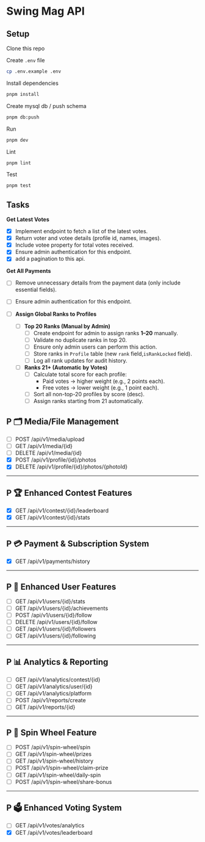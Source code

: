 # Swing Mag API

## Setup

Clone this repo

Create `.env` file

```sh
cp .env.example .env
```

Install dependencies

```sh
pnpm install
```

Create mysql db / push schema

```sh
pnpm db:push
```

Run

```sh
pnpm dev
```

Lint

```sh
pnpm lint
```

Test

```sh
pnpm test
```

## Tasks

**Get Latest Votes**

- [x] Implement endpoint to fetch a list of the latest votes.
- [x] Return voter and votee details (profile id, names, images).
- [x] Include votee property for total votes received.
- [x] Ensure admin authentication for this endpoint.
- [x] add a pagination to this api.

**Get All Payments**

- [ ] Remove unnecessary details from the payment data (only include essential fields).
- [ ] Ensure admin authentication for this endpoint.

- [ ] **Assign Global Ranks to Profiles**
  - [ ] **Top 20 Ranks (Manual by Admin)**
    - [ ] Create endpoint for admin to assign ranks **1–20** manually.
    - [ ] Validate no duplicate ranks in top 20.
    - [ ] Ensure only admin users can perform this action.
    - [ ] Store ranks in `Profile` table (new `rank` field,`isRankLocked` field).
    - [ ] Log all rank updates for audit history.

  - [ ] **Ranks 21+ (Automatic by Votes)**
    - [ ] Calculate total score for each profile:
      - Paid votes → higher weight (e.g., 2 points each).
      - Free votes → lower weight (e.g., 1 point each).
    - [ ] Sort all non-top-20 profiles by score (desc).
    - [ ] Assign ranks starting from 21 automatically.

## P 🗂️ Media/File Management

- [ ] POST /api/v1/media/upload
- [ ] GET /api/v1/media/{id}
- [ ] DELETE /api/v1/media/{id}
- [x] POST /api/v1/profile/{id}/photos
- [x] DELETE /api/v1/profile/{id}/photos/{photoId}

---

## P 🏆 Enhanced Contest Features

- [x] GET /api/v1/contest/{id}/leaderboard
- [x] GET /api/v1/contest/{id}/stats

---

## P 💳 Payment & Subscription System

- [x] GET /api/v1/payments/history

---

## P 👥 Enhanced User Features

- [ ] GET /api/v1/users/{id}/stats
- [ ] GET /api/v1/users/{id}/achievements
- [ ] POST /api/v1/users/{id}/follow
- [ ] DELETE /api/v1/users/{id}/follow
- [ ] GET /api/v1/users/{id}/followers
- [ ] GET /api/v1/users/{id}/following

---

## P 📊 Analytics & Reporting

- [ ] GET /api/v1/analytics/contest/{id}
- [ ] GET /api/v1/analytics/user/{id}
- [ ] GET /api/v1/analytics/platform
- [ ] POST /api/v1/reports/create
- [ ] GET /api/v1/reports/{id}

---

## P 🎡 Spin Wheel Feature

- [ ] POST /api/v1/spin-wheel/spin
- [ ] GET /api/v1/spin-wheel/prizes
- [ ] GET /api/v1/spin-wheel/history
- [ ] POST /api/v1/spin-wheel/claim-prize
- [ ] GET /api/v1/spin-wheel/daily-spin
- [ ] POST /api/v1/spin-wheel/share-bonus

---

## P 🗳️ Enhanced Voting System

- [ ] GET /api/v1/votes/analytics
- [x] GET /api/v1/votes/leaderboard
